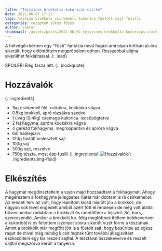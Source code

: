 ```yaml
---
title: "Tejszínes brokkolis kukoricás csirke"
date: 2021-06-07 17:27
tags: tejszín brokkoli csirkemell kukorica füstölt-sajt fusilli
categories: receptek sütés főzés
author: Viktor
thumbnail: /assets/posts/2021-06-07-tejszines-brokkolis-kukoricas-csirke/final.jpeg
---
```

A hétvégén kértem egy "Füsti" fantázia nevü fogást ami olyan kritikán alulira sikerült, hogy eldöntöttem megpróbálom otthon. Rosszabbul aligha sikerülhet felkiáltással.
{: .lead}

SPOILER! Elég fasza lett.
{: .blockquote}

# Hozzávalók
{: .ingredients}
- 1kg csirkemell filé, csíkokra, kockákra vágva
- 0.5kg brokkoli, apró rózsákra szedve
- 1 üveg (0.4kg) csemege kukorica, lecsöpögtetve
- 2 fej hagyma, apróra kockákra vágva
- 4 gerezd fokhagyma, megroppantva és apróra vágva 
- 6dl habtejszín
- 120g füstölt ömlesztett sajt
- 100g vaj
- 300g sajt, reszelve
- 750g tészta, most épp fusilli
{: .ingredients}
![Hozzávalók]({{site.baseurl}}/assets/posts/2021-06-07-tejszines-brokkolis-kukoricas-csirke/ingredients.jpeg){: .ingredients.img-fluid}

# Elkészítés
A hagymát megdinszteltem a vajon majd hozzáadtam a fokhagymát. Ahogy megéreztem a fokhagyma jellegzetes illatát már dobtam is rá csirkemellet. Az eredeti terv az volt, hogy lepirítom kicsit mielőtt jön a brokkoli, de nagyon sok levet engedett amiből azért főtt el rendesen de még volt alatta bőven amikor rádobtam a brokkolit és ráöntöttem a tejszínt. Só, bors, szerecsendió. Amikor a brokkolit kb. félig megfőttnek itéltem belekevertem a kukoricát is és feltettem iszonyat sósra sikerült vizet forrni a tésztának. Amint a brokkolit már megfőtt jött is a füstölt sajt, hogy besűrítse az egész ragut de mivel még mindig kicsit hígnak tűnt további állagjavítást eszközöltem egy kis reszelt sajttal. A tésztával összekeverve és reszelt sajttal megszórva került a tányérra.




